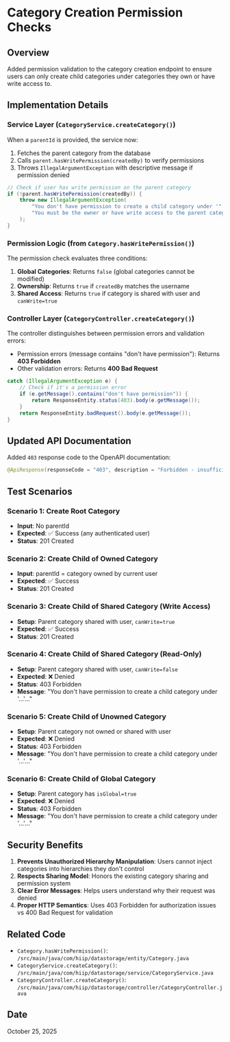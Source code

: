 # Category Creation Permission Checks

## Overview
Added permission validation to the category creation endpoint to ensure users can only create child categories under categories they own or have write access to.

## Implementation Details

### Service Layer (`CategoryService.createCategory()`)

When a `parentId` is provided, the service now:
1. Fetches the parent category from the database
2. Calls `parent.hasWritePermission(createdBy)` to verify permissions
3. Throws `IllegalArgumentException` with descriptive message if permission denied

```java
// Check if user has write permission on the parent category
if (!parent.hasWritePermission(createdBy)) {
    throw new IllegalArgumentException(
        "You don't have permission to create a child category under '" + parent.getPath() + "'. " +
        "You must be the owner or have write access to the parent category."
    );
}
```

### Permission Logic (from `Category.hasWritePermission()`)

The permission check evaluates three conditions:
1. **Global Categories**: Returns `false` (global categories cannot be modified)
2. **Ownership**: Returns `true` if `createdBy` matches the username
3. **Shared Access**: Returns `true` if category is shared with user and `canWrite=true`

### Controller Layer (`CategoryController.createCategory()`)

The controller distinguishes between permission errors and validation errors:
- Permission errors (message contains "don't have permission"): Returns **403 Forbidden**
- Other validation errors: Returns **400 Bad Request**

```java
catch (IllegalArgumentException e) {
    // Check if it's a permission error
    if (e.getMessage().contains("don't have permission")) {
        return ResponseEntity.status(403).body(e.getMessage());
    }
    return ResponseEntity.badRequest().body(e.getMessage());
}
```

## Updated API Documentation

Added `403` response code to the OpenAPI documentation:
```java
@ApiResponse(responseCode = "403", description = "Forbidden - insufficient permissions on parent category")
```

## Test Scenarios

### Scenario 1: Create Root Category
- **Input**: No parentId
- **Expected**: ✅ Success (any authenticated user)
- **Status**: 201 Created

### Scenario 2: Create Child of Owned Category
- **Input**: parentId = category owned by current user
- **Expected**: ✅ Success
- **Status**: 201 Created

### Scenario 3: Create Child of Shared Category (Write Access)
- **Setup**: Parent category shared with user, `canWrite=true`
- **Expected**: ✅ Success
- **Status**: 201 Created

### Scenario 4: Create Child of Shared Category (Read-Only)
- **Setup**: Parent category shared with user, `canWrite=false`
- **Expected**: ❌ Denied
- **Status**: 403 Forbidden
- **Message**: "You don't have permission to create a child category under '...'..."

### Scenario 5: Create Child of Unowned Category
- **Setup**: Parent category not owned or shared with user
- **Expected**: ❌ Denied
- **Status**: 403 Forbidden
- **Message**: "You don't have permission to create a child category under '...'..."

### Scenario 6: Create Child of Global Category
- **Setup**: Parent category has `isGlobal=true`
- **Expected**: ❌ Denied
- **Status**: 403 Forbidden
- **Message**: "You don't have permission to create a child category under '...'..."

## Security Benefits

1. **Prevents Unauthorized Hierarchy Manipulation**: Users cannot inject categories into hierarchies they don't control
2. **Respects Sharing Model**: Honors the existing category sharing and permission system
3. **Clear Error Messages**: Helps users understand why their request was denied
4. **Proper HTTP Semantics**: Uses 403 Forbidden for authorization issues vs 400 Bad Request for validation

## Related Code

- `Category.hasWritePermission()`: `/src/main/java/com/hiip/datastorage/entity/Category.java`
- `CategoryService.createCategory()`: `/src/main/java/com/hiip/datastorage/service/CategoryService.java`
- `CategoryController.createCategory()`: `/src/main/java/com/hiip/datastorage/controller/CategoryController.java`

## Date
October 25, 2025
